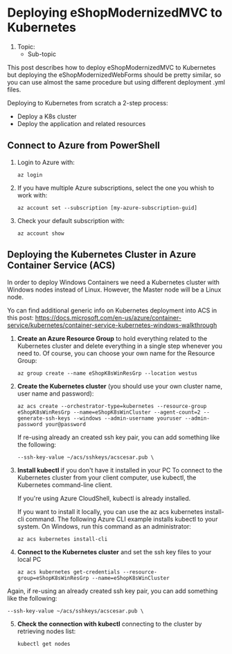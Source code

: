 # Deploying eShopModernizedMVC to Kubernetes
1. Topic:
   * Sub-topic

This post describes how to deploy eShopModernizedMVC to Kubernetes but deploying the eShopModernizedWebForms should be pretty similar, so you can use almost the same procedure but using different deployment .yml files.
 
Deploying to Kubernetes from scratch a 2-step process:
- Deploy a K8s cluster
- Deploy the application and related resources

## Connect to Azure from PowerShell
1. Login to Azure with:

   `az login`

2. If you have multiple Azure subscriptions, select the one you whish to work with:

   `az account set --subscription [my-azure-subscription-guid]`

3. Check your default subscription with:

   `az account show`

## Deploying the Kubernetes Cluster in Azure Container Service (ACS)

In order to deploy Windows Containers we need a Kubernetes cluster with Windows nodes instead of Linux. 
However, the Master node will be a Linux node.

Yo can find additional generic info on Kubernetes deployment into ACS in this post:
https://docs.microsoft.com/en-us/azure/container-service/kubernetes/container-service-kubernetes-windows-walkthrough

1. **Create an Azure Resource Group** to hold everything related to the Kubernetes cluster and delete everything in a single step whenever you need to. Of course, you can choose your own name for the Resource Group: 

   `az group create --name eShopK8sWinResGrp --location westus`

2. **Create the Kubernetes cluster** (you should use your own cluster name, user name and password):

   `az acs create --orchestrator-type=kubernetes --resource-group eShopK8sWinResGrp --name=eShopK8sWinCluster --agent-count=2 --generate-ssh-keys --windows --admin-username youruser --admin-password your@password`

   If re-using already an created ssh key pair, you can add something like the following:

   `--ssh-key-value ~/acs/sshkeys/acscesar.pub \`

3. **Install kubectl** if you don't have it installed in your PC
   To connect to the Kubernetes cluster from your client computer, use kubectl, the Kubernetes command-line client.

   If you're using Azure CloudShell, kubectl is already installed. 

   If you want to install it locally, you can use the az acs kubernetes install-cli command.
   The following Azure CLI example installs kubectl to your system. 
   On Windows, run this command as an administrator:

   `az acs kubernetes install-cli`

4. **Connect to the Kubernetes cluster** and set the ssh key files to your local PC

   `az acs kubernetes get-credentials --resource-group=eShopK8sWinResGrp --name=eShopK8sWinCluster`

Again, if re-using an already created ssh key pair, you can add something like the following:

   `--ssh-key-value ~/acs/sshkeys/acscesar.pub \`

5. **Check the connection with kubectl** connecting to the cluster by retrieving nodes list: 

   `kubectl get nodes`




